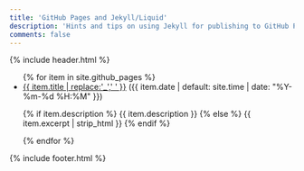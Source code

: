 ```yaml
---
title: 'GitHub Pages and Jekyll/Liquid'
description: 'Hints and tips on using Jekyll for publishing to GitHub Pages.'
comments: false
---
```

{% include header.html %}

<ul>
{% for item in site.github_pages %}
  <li>
    <a href="{{ item.url }}">{{ item.title | replace:'_',' ' }}</a> ({{ item.date | default: site.time | date: "%Y-%m-%d %H:%M" }})
    <p>{% if item.description %}
        {{ item.description }}
    {% else %}
        {{ item.excerpt | strip_html }}
    {% endif %}</p>
  </li>
{% endfor %}
</ul>

{% include footer.html %}
